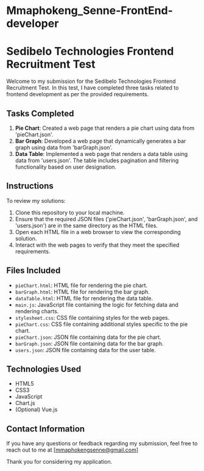 # Mmaphokeng_Senne-FrontEnd-developer
# Sedibelo Technologies Frontend Recruitment Test

Welcome to my submission for the Sedibelo Technologies Frontend Recruitment Test. In this test, I have completed three tasks related to frontend development as per the provided requirements.

## Tasks Completed
1. **Pie Chart**: Created a web page that renders a pie chart using data from 'pieChart.json'.
2. **Bar Graph**: Developed a web page that dynamically generates a bar graph using data from 'barGraph.json'.
3. **Data Table**: Implemented a web page that renders a data table using data from 'users.json'. The table includes pagination and filtering functionality based on user designation.

## Instructions
To review my solutions:
1. Clone this repository to your local machine.
2. Ensure that the required JSON files ('pieChart.json', 'barGraph.json', and 'users.json') are in the same directory as the HTML files.
3. Open each HTML file in a web browser to view the corresponding solution.
4. Interact with the web pages to verify that they meet the specified requirements.

## Files Included
- `pieChart.html`: HTML file for rendering the pie chart.
- `barGraph.html`: HTML file for rendering the bar graph.
- `dataTable.html`: HTML file for rendering the data table.
- `main.js`: JavaScript file containing the logic for fetching data and rendering charts.
- `stylesheet.css`: CSS file containing styles for the web pages.
- `pieChart.css`: CSS file containing additional styles specific to the pie chart.
- `pieChart.json`: JSON file containing data for the pie chart.
- `barGraph.json`: JSON file containing data for the bar graph.
- `users.json`: JSON file containing data for the user table.

## Technologies Used
- HTML5
- CSS3
- JavaScript
- Chart.js
- (Optional) Vue.js

## Contact Information
If you have any questions or feedback regarding my submission, feel free to reach out to me at [mmaphokengsenne@gmail.com]

Thank you for considering my application.

